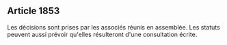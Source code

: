 Article 1853
----
Les décisions sont prises par les associés réunis en assemblée. Les statuts
peuvent aussi prévoir qu'elles résulteront d'une consultation écrite.

